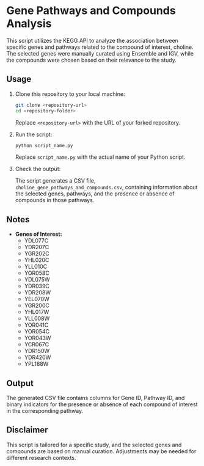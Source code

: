 # Gene Pathways and Compounds Analysis

This script utilizes the KEGG API to analyze the association between specific genes and pathways related to the compound of interest, choline. The selected genes were manually curated using Ensemble and IGV, while the compounds were chosen based on their relevance to the study.

## Usage

1. Clone this repository to your local machine:

    ```bash
    git clone <repository-url>
    cd <repository-folder>
    ```

    Replace `<repository-url>` with the URL of your forked repository.

2. Run the script:

    ```bash
    python script_name.py
    ```

    Replace `script_name.py` with the actual name of your Python script.

3. Check the output:

    The script generates a CSV file, `choline_gene_pathways_and_compounds.csv`, containing information about the selected genes, pathways, and the presence or absence of compounds in those pathways.

## Notes

- **Genes of Interest:**
  - YDL077C
  - YDR207C
  - YGR202C
  - YHL020C
  - YLL010C
  - YOR058C
  - YDL075W
  - YDR039C
  - YDR208W
  - YEL070W
  - YGR200C
  - YHL017W
  - YLL008W
  - YOR041C
  - YOR054C
  - YOR043W
  - YCR067C
  - YDR150W
  - YDR420W
  - YPL188W

## Output

The generated CSV file contains columns for Gene ID, Pathway ID, and binary indicators for the presence or absence of each compound of interest in the corresponding pathway.

## Disclaimer

This script is tailored for a specific study, and the selected genes and compounds are based on manual curation. Adjustments may be needed for different research contexts.
